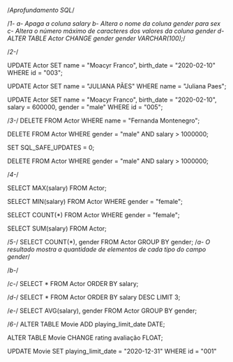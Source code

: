 /*Aprofundamento SQL*/

/*1-
a- Apaga a coluna salary
b- Altera o nome da coluna gender para sex
c- Altera o número máximo de caracteres dos valores da coluna gender
d- ALTER TABLE Actor CHANGE gender gender VARCHAR(100);*/

/*2-*/

UPDATE Actor
SET 
	name = "Moacyr Franco",
	birth_date = "2020-02-10"
WHERE id = "003";

UPDATE Actor
SET name = "JULIANA PÃES"
WHERE name = "Juliana Paes";

UPDATE Actor
SET 
name = "Moacyr Franco",
birth_date = "2020-02-10",
salary = 600000,
gender = "male"
WHERE id = "005";

/*3-*/
DELETE FROM Actor WHERE name = "Fernanda Montenegro";

DELETE FROM Actor
WHERE
	gender = "male" AND
	salary > 1000000;
    
SET SQL_SAFE_UPDATES = 0;

DELETE FROM Actor
WHERE
	gender = "male" AND
	salary > 1000000;
    
/*4-*/

SELECT MAX(salary) FROM Actor;

SELECT MIN(salary) FROM Actor WHERE gender = "female";

SELECT COUNT(*) FROM Actor WHERE gender = "female";

SELECT SUM(salary) FROM Actor;

/*5-*/
SELECT COUNT(*), gender
FROM Actor
GROUP BY gender;
/*a- O resultado mostra a quantidade de elementos de cada tipo do campo gender*/

/*b-*/

/*c-*/
SELECT * FROM Actor
ORDER BY salary;

/*d-*/
SELECT * FROM Actor
ORDER BY salary DESC
LIMIT 3;

/*e-*/
SELECT AVG(salary), gender 
FROM Actor
GROUP BY gender;

/*6-*/
ALTER TABLE Movie ADD playing_limit_date DATE;

ALTER TABLE Movie CHANGE rating 
avaliação FLOAT;

UPDATE Movie
SET
	playing_limit_date = "2020-12-31"
WHERE id = "001"
    

